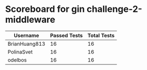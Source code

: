# Scoreboard for gin challenge-2-middleware

| Username   | Passed Tests | Total Tests |
|------------|--------------|-------------|
| BrianHuang813 | 16 | 16 |
| PolinaSvet | 16 | 16 |
| odelbos | 16 | 16 |
